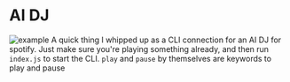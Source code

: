 # AI DJ 
![example](https://doggo.ninja/lDz9pE.png) 
A quick thing I whipped up as a CLI connection for an AI DJ for spotify. Just make sure you're playing something already, and then run `index.js` to start the CLI. `play` and `pause` by themselves are keywords to play and pause
